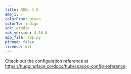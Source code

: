```yaml
---
title: SDXL-1.0
emoji: ⚡
colorFrom: green
colorTo: indigo
sdk: gradio
sdk_version: 4.16.0
app_file: app.py
pinned: false
license: mit
---
```


Check out the configuration reference at https://huggingface.co/docs/hub/spaces-config-reference